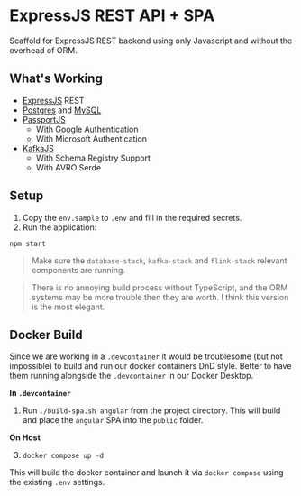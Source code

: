 # ExpressJS REST API + SPA

Scaffold for ExpressJS REST backend using only Javascript and without the overhead of ORM.

## What's Working

- [ExpressJS](https://expressjs.com) REST
- [Postgres](https://node-postgres.com) and [MySQL](https://github.com/mysqljs/mysql)
- [PassportJS](https://www.passportjs.org)
    - With Google Authentication
    - With Microsoft Authentication
- [KafkaJS](https://kafka.js.org)
    - With Schema Registry Support
    - With AVRO Serde 

## Setup

1. Copy the `env.sample` to `.env` and fill in the required secrets.
2. Run the application:

`npm start`

> Make sure the `database-stack`, `kafka-stack` and `flink-stack` relevant components are running.

> There is no annoying build process without TypeScript, and the ORM systems may be more trouble then they are worth.  I think this version is the most elegant.


## Docker Build
Since we are working in a `.devcontainer` it would be troublesome (but not impossible) to build and run our docker containers DnD style.  Better to have them running alongside the `.devcontainer` in our Docker Desktop.

__In `.devcontainer`__

1. Run `./build-spa.sh angular` from the project directory.  This will build and place the `angular` SPA into the `public` folder.

__On Host__

3. `docker compose up -d`

This will build the docker container and launch it via `docker compose` using the existing `.env` settings.


